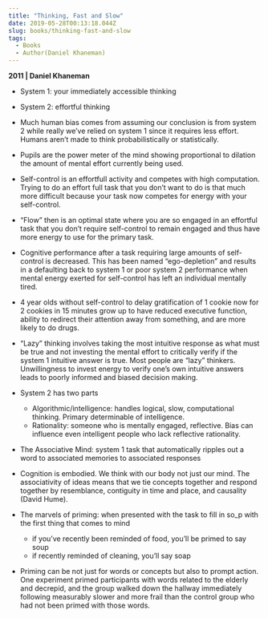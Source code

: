 ```yaml
---
title: "Thinking, Fast and Slow"
date: 2019-05-28T00:13:18.044Z
slug: books/thinking-fast-and-slow
tags:
  - Books
  - Author(Daniel Khaneman)
---
```


**2011 | Daniel Khaneman**

- System 1: your immediately accessible thinking
- System 2: effortful thinking

- Much human bias comes from assuming our conclusion is from system 2 while really we’ve relied on system 1 since it requires less effort. Humans aren’t made to think probabilistically or statistically.

- Pupils are the power meter of the mind showing proportional to dilation the amount of mental effort currently being used.
- Self-control is an effortfull activity and competes with high computation. Trying to do an effort full task that you don’t want to do is that much more difficult because your task now competes for energy with your self-control.
- “Flow” then is an optimal state where you are so engaged in an effortful task that you don’t require self-control to remain engaged and thus have more energy to use for the primary task.
- Cognitive performance after a task requiring large amounts of self-control is decreased. This has been named “ego-depletion” and results in a defaulting back to system 1 or poor system 2 performance when mental energy exerted for self-control has left an individual mentally tired.
- 4 year olds without self-control to delay gratification of 1 cookie now for 2 cookies in 15 minutes grow up to have reduced executive function, ability to redirect their attention away from something, and are more likely to do drugs.
- “Lazy” thinking involves taking the most intuitive response as what must be true and not investing the mental effort to critically verify if the system 1 intuitive answer is true. Most people are “lazy” thinkers. Unwillingness to invest energy to verify one’s own intuitive answers leads to poorly informed and biased decision making.
- System 2 has two parts
  - Algorithmic/intelligence: handles logical, slow, computational thinking. Primary determinable of intelligence.
  - Rationality: someone who is mentally engaged, reflective. Bias can influence even intelligent people who lack reflective rationality.
- The Associative Mind: system 1 task that automatically ripples out a word to associated memories to associated responses
- Cognition is embodied. We think with our body not just our mind. The associativity of ideas means that we tie concepts together and respond together by resemblance, contiguity in time and place, and causality (David Hume).
- The marvels of priming: when presented with the task to fill in so_p with the first thing that comes to mind
  - if you’ve recently been reminded of food, you’ll be primed to say soup
  - if recently reminded of cleaning, you’ll say soap
- Priming can be not just for words or concepts but also to prompt action. One experiment primed participants with words related to the elderly and decrepid, and the group walked down the hallway immediately following measurably slower and more frail than the control group who had not been primed with those words.
